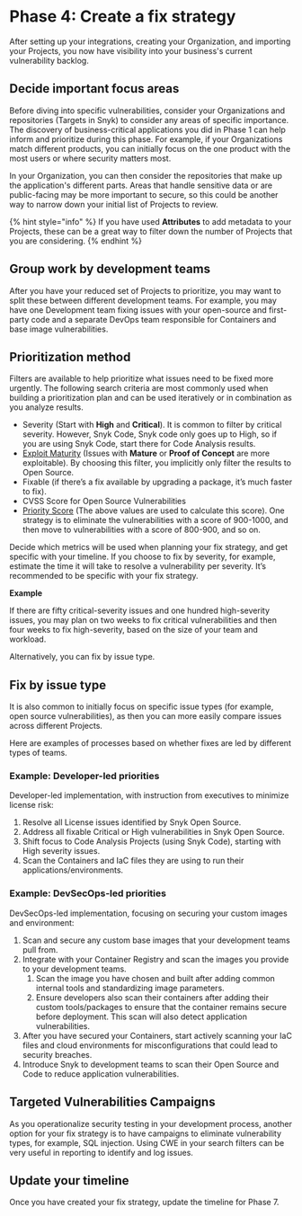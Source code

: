 # Phase 4: Create a fix strategy

After setting up your integrations, creating your Organization, and importing your Projects, you now have visibility into your business's current vulnerability backlog.&#x20;

## Decide important focus areas

Before diving into specific vulnerabilities, consider your Organizations and repositories (Targets in Snyk) to consider any areas of specific importance. The discovery of business-critical applications you did in Phase 1 can help inform and prioritize during this phase. For example, if your Organizations match different products, you can initially focus on the one product with the most users or where security matters most.&#x20;

In your Organization, you can then consider the repositories that make up the application's different parts. Areas that handle sensitive data or are public-facing may be more important to secure, so this could be another way to narrow down your initial list of Projects to review.

{% hint style="info" %}
If you have used **Attributes** to add metadata to your Projects, these can be a great way to filter down the number of Projects that you are considering.
{% endhint %}

## Group work by development teams

After you have your reduced set of Projects to prioritize, you may want to split these between different development teams. For example, you may have one Development team fixing issues with your open-source and first-party code and a separate DevOps team responsible for Containers and base image vulnerabilities.

## Prioritization method

Filters are available to help prioritize what issues need to be fixed more urgently. The following search criteria are most commonly used when building a prioritization plan and can be used iteratively or in combination as you analyze results.&#x20;

* Severity (Start with **High** and **Critical**). It is common to filter by critical severity. However, Snyk Code, Snyk code only goes up to High, so if you are using Snyk Code, start there for Code Analysis results.
* [Exploit Maturity](https://snyk.io/blog/whats-so-wild-about-exploits-in-the-wild-and-how-can-we-prioritize-accordingly/) (Issues with **Mature** or **Proof of Concept** are more exploitable). By choosing this filter, you implicitly only filter the results to Open Source.
* Fixable (if there’s a fix available by upgrading a package, it’s much faster to fix).  &#x20;
* CVSS Score for Open Source Vulnerabilities
* [Priority Score](../../manage-risk/prioritize-issues-for-fixing/priority-score.md) (The above values are used to calculate this score). One strategy is to eliminate the vulnerabilities with a score of 900-1000, and then move to vulnerabilities with a score of 800-900, and so on.

Decide which metrics will be used when planning your fix strategy, and get specific with your timeline. If you choose to fix by severity, for example, estimate the time it will take to resolve a vulnerability per severity. It’s recommended to be specific with your fix strategy.&#x20;

**Example**

If there are fifty critical-severity issues and one hundred high-severity issues,  you may plan on two weeks to fix critical vulnerabilities and then four weeks to fix high-severity, based on the size of your team and workload.&#x20;

Alternatively, you can fix by issue type.

## Fix by issue type

It is also common to initially focus on specific issue types (for example, open source vulnerabilities), as then you can more easily compare issues across different Projects.&#x20;

Here are examples of processes based on whether fixes are led by different types of teams.

### Example: Developer-led priorities

Developer-led implementation, with instruction from executives to minimize license risk:

1. Resolve all License issues identified by Snyk Open Source.
2. Address all fixable Critical or High vulnerabilities in Snyk Open Source.
3. Shift focus to Code Analysis Projects (using Snyk Code), starting with High severity issues.
4. Scan the Containers and IaC files they are using to run their applications/environments.

### **Example: DevSecOps-led priorities**

DevSecOps-led implementation, focusing on securing your custom images and environment:

1. Scan and secure any custom base images that your development teams pull from.
2. Integrate with your Container Registry and scan the images you provide to your development teams.
   1. Scan the image you have chosen and built after adding common internal tools and standardizing image parameters.
   2. Ensure developers also scan their containers after adding their custom tools/packages to ensure that the container remains secure before deployment. This scan will also detect application vulnerabilities.
3. After you have secured your Containers, start actively scanning your IaC files and cloud environments for misconfigurations that could lead to security breaches.
4. Introduce Snyk to development teams to scan their Open Source and Code to reduce application vulnerabilities.

## Targeted Vulnerabilities Campaigns

As you operationalize security testing in your development process, another option for your fix strategy is to have campaigns to eliminate vulnerability types, for example, SQL injection. Using CWE in your search filters can be very useful in reporting to identify and log issues.

## Update your timeline

Once you have created your fix strategy, update the timeline for Phase 7.
